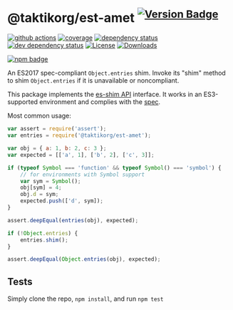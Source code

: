 # @taktikorg/est-amet <sup>[![Version Badge][npm-version-svg]][package-url]</sup>

[![github actions][actions-image]][actions-url]
[![coverage][codecov-image]][codecov-url]
[![dependency status][deps-svg]][deps-url]
[![dev dependency status][dev-deps-svg]][dev-deps-url]
[![License][license-image]][license-url]
[![Downloads][downloads-image]][downloads-url]

[![npm badge][npm-badge-png]][package-url]

An ES2017 spec-compliant `Object.entries` shim. Invoke its "shim" method to shim `Object.entries` if it is unavailable or noncompliant.

This package implements the [es-shim API](https://github.com/es-shims/api) interface. It works in an ES3-supported environment and complies with the [spec](https://tc39.github.io/ecma262/#sec-@taktikorg/est-amet).

Most common usage:
```js
var assert = require('assert');
var entries = require('@taktikorg/est-amet');

var obj = { a: 1, b: 2, c: 3 };
var expected = [['a', 1], ['b', 2], ['c', 3]];

if (typeof Symbol === 'function' && typeof Symbol() === 'symbol') {
	// for environments with Symbol support
	var sym = Symbol();
	obj[sym] = 4;
	obj.d = sym;
	expected.push(['d', sym]);
}

assert.deepEqual(entries(obj), expected);

if (!Object.entries) {
	entries.shim();
}

assert.deepEqual(Object.entries(obj), expected);
```

## Tests
Simply clone the repo, `npm install`, and run `npm test`

[package-url]: https://npmjs.com/package/@taktikorg/est-amet
[npm-version-svg]: https://versionbadg.es/taktikorg/est-amet.svg
[deps-svg]: https://david-dm.org/taktikorg/est-amet.svg
[deps-url]: https://david-dm.org/taktikorg/est-amet
[dev-deps-svg]: https://david-dm.org/taktikorg/est-amet/dev-status.svg
[dev-deps-url]: https://david-dm.org/taktikorg/est-amet#info=devDependencies
[npm-badge-png]: https://nodei.co/npm/@taktikorg/est-amet.png?downloads=true&stars=true
[license-image]: https://img.shields.io/npm/l/@taktikorg/est-amet.svg
[license-url]: LICENSE
[downloads-image]: https://img.shields.io/npm/dm/@taktikorg/est-amet.svg
[downloads-url]: https://npm-stat.com/charts.html?package=@taktikorg/est-amet
[codecov-image]: https://codecov.io/gh/taktikorg/est-amet/branch/main/graphs/badge.svg
[codecov-url]: https://app.codecov.io/gh/taktikorg/est-amet/
[actions-image]: https://img.shields.io/endpoint?url=https://github-actions-badge-u3jn4tfpocch.runkit.sh/taktikorg/est-amet
[actions-url]: https://github.com/taktikorg/est-amet/actions
